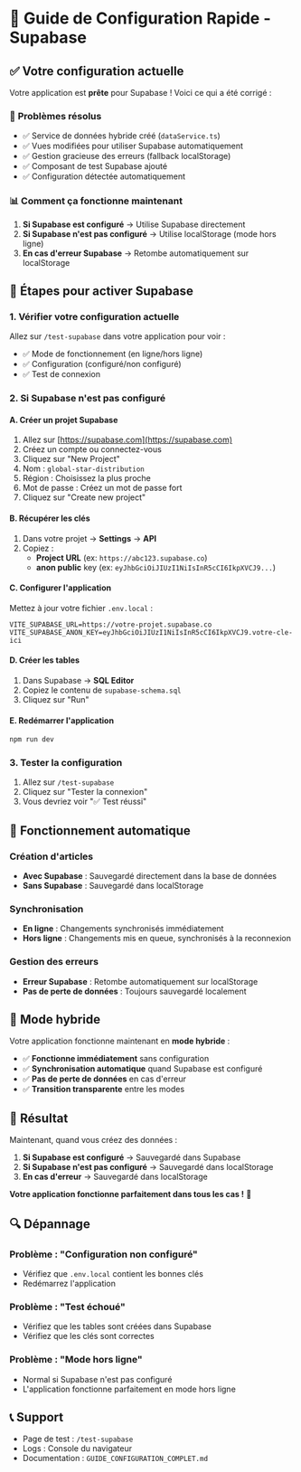 # 🚀 Guide de Configuration Rapide - Supabase

## ✅ Votre configuration actuelle

Votre application est **prête** pour Supabase ! Voici ce qui a été corrigé :

### 🔧 **Problèmes résolus**
- ✅ Service de données hybride créé (`dataService.ts`)
- ✅ Vues modifiées pour utiliser Supabase automatiquement
- ✅ Gestion gracieuse des erreurs (fallback localStorage)
- ✅ Composant de test Supabase ajouté
- ✅ Configuration détectée automatiquement

### 📊 **Comment ça fonctionne maintenant**

1. **Si Supabase est configuré** → Utilise Supabase directement
2. **Si Supabase n'est pas configuré** → Utilise localStorage (mode hors ligne)
3. **En cas d'erreur Supabase** → Retombe automatiquement sur localStorage

## 🎯 **Étapes pour activer Supabase**

### 1. Vérifier votre configuration actuelle

Allez sur `/test-supabase` dans votre application pour voir :
- ✅ Mode de fonctionnement (en ligne/hors ligne)
- ✅ Configuration (configuré/non configuré)  
- ✅ Test de connexion

### 2. Si Supabase n'est pas configuré

#### A. Créer un projet Supabase
1. Allez sur [https://supabase.com](https://supabase.com)
2. Créez un compte ou connectez-vous
3. Cliquez sur "New Project"
4. Nom : `global-star-distribution`
5. Région : Choisissez la plus proche
6. Mot de passe : Créez un mot de passe fort
7. Cliquez sur "Create new project"

#### B. Récupérer les clés
1. Dans votre projet → **Settings** → **API**
2. Copiez :
   - **Project URL** (ex: `https://abc123.supabase.co`)
   - **anon public** key (ex: `eyJhbGciOiJIUzI1NiIsInR5cCI6IkpXVCJ9...`)

#### C. Configurer l'application
Mettez à jour votre fichier `.env.local` :
```env
VITE_SUPABASE_URL=https://votre-projet.supabase.co
VITE_SUPABASE_ANON_KEY=eyJhbGciOiJIUzI1NiIsInR5cCI6IkpXVCJ9.votre-cle-ici
```

#### D. Créer les tables
1. Dans Supabase → **SQL Editor**
2. Copiez le contenu de `supabase-schema.sql`
3. Cliquez sur "Run"

#### E. Redémarrer l'application
```bash
npm run dev
```

### 3. Tester la configuration

1. Allez sur `/test-supabase`
2. Cliquez sur "Tester la connexion"
3. Vous devriez voir "✅ Test réussi"

## 🔄 **Fonctionnement automatique**

### Création d'articles
- **Avec Supabase** : Sauvegardé directement dans la base de données
- **Sans Supabase** : Sauvegardé dans localStorage

### Synchronisation
- **En ligne** : Changements synchronisés immédiatement
- **Hors ligne** : Changements mis en queue, synchronisés à la reconnexion

### Gestion des erreurs
- **Erreur Supabase** : Retombe automatiquement sur localStorage
- **Pas de perte de données** : Toujours sauvegardé localement

## 📱 **Mode hybride**

Votre application fonctionne maintenant en **mode hybride** :

- ✅ **Fonctionne immédiatement** sans configuration
- ✅ **Synchronisation automatique** quand Supabase est configuré
- ✅ **Pas de perte de données** en cas d'erreur
- ✅ **Transition transparente** entre les modes

## 🎉 **Résultat**

Maintenant, quand vous créez des données :
1. **Si Supabase est configuré** → Sauvegardé dans Supabase
2. **Si Supabase n'est pas configuré** → Sauvegardé dans localStorage
3. **En cas d'erreur** → Sauvegardé dans localStorage

**Votre application fonctionne parfaitement dans tous les cas !** 🚀

## 🔍 **Dépannage**

### Problème : "Configuration non configuré"
- Vérifiez que `.env.local` contient les bonnes clés
- Redémarrez l'application

### Problème : "Test échoué"
- Vérifiez que les tables sont créées dans Supabase
- Vérifiez que les clés sont correctes

### Problème : "Mode hors ligne"
- Normal si Supabase n'est pas configuré
- L'application fonctionne parfaitement en mode hors ligne

## 📞 **Support**

- Page de test : `/test-supabase`
- Logs : Console du navigateur
- Documentation : `GUIDE_CONFIGURATION_COMPLET.md`
